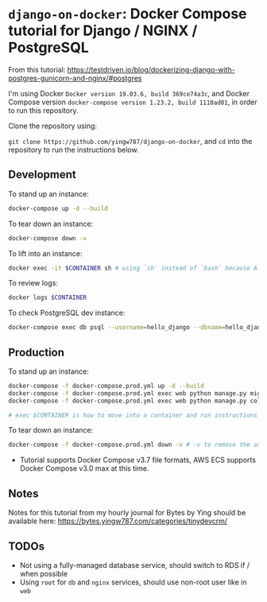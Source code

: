 # `django-on-docker`: Docker Compose tutorial for Django / NGINX / PostgreSQL

From this tutorial:
https://testdriven.io/blog/dockerizing-django-with-postgres-gunicorn-and-nginx/#postgres

I'm using Docker `Docker version 19.03.6, build 369ce74a3c`, and Docker Compose
version `docker-compose version 1.23.2, build 1110ad01`, in order to run this repository.

Clone the repository using:

`git clone https://github.com/yingw787/django-on-docker`, and `cd` into the
repository to run the instructions below.

## Development

To stand up an instance:

```bash
docker-compose up -d --build
```

To tear down an instance:

```bash
docker-compose down -v
```

To lift into an instance:

```bash
docker exec -it $CONTAINER sh # using `sh` instead of `bash` because Alpine instances don't have `bash` installed.
```

To review logs:

```bash
docker logs $CONTAINER
```

To check PostgreSQL dev instance:

```bash
docker-compose exec db psql --username=hello_django --dbname=hello_django_dev
```

## Production

To stand up an instance:

```bash
docker-compose -f docker-compose.prod.yml up -d --build
docker-compose -f docker-compose.prod.yml exec web python manage.py migrate --noinput
docker-compose -f docker-compose.prod.yml exec web python manage.py collectstatic --no-input --clear

# exec $CONTAINER is how to move into a container and run instructions as that user (described in the Dockerfile).
```

To tear down an instance:

```bash
docker-compose -f docker-compose.prod.yml down -v # -v to remove the asociated Docker volumes
```

-   Tutorial supports Docker Compose v3.7 file formats, AWS ECS supports Docker
    Compose v3.0 max at this time.

## Notes

Notes for this tutorial from my hourly journal for Bytes by Ying should be
available here: https://bytes.yingw787.com/categories/tinydevcrm/

## TODOs

- Not using a fully-managed database service, should switch to RDS if / when
  possible
- Using `root` for `db` and `nginx` services, should use non-root user like in
  `web`
